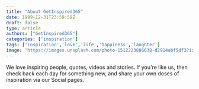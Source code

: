 ```yaml
---
title: "About GetInspired365"
date: 1999-12-31T23:59:59Z
draft: false
type: article
authors: ["GetInspired365"]
categories: ['inspiration']
tags: ['inspiration','love','life','happiness','laughter']
image: "https://images.unsplash.com/photo-1512223886638-d2914abf5df3?ixlib=rb-1.2.1&ixid=eyJhcHBfaWQiOjEyMDd9&auto=format&fit=crop&w=300&q=100"
---
```


We love inspiring people, quotes, videos and stories. If you're like us, then check back each day for something new, and share your own doses of inspiration via our Social pages.
